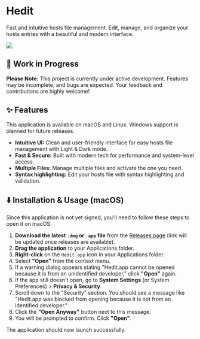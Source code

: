 # Hedit

Fast and intuitive hosts file management. Edit, manage, and organize your hosts entries with a beautiful and modern interface.

![](https://github.com/user-attachments/assets/c4d97520-51ba-4980-b2cd-a10a388eadf2)

## 🚧 Work in Progress

**Please Note:** This project is currently under active development. Features may be incomplete, and bugs are expected. Your feedback and contributions are highly welcome!

## ✨ Features

This application is available on macOS and Linux. Windows support is planned for future releases.

*   **Intuitive UI:** Clean and user-friendly interface for easy hosts file management with Light & Dark mode.
*   **Fast & Secure:** Built with modern tech for performance and system-level access.
*   **Multiple Files:** Manage multiple files and activate the one you need.
*   **Syntax highlighting:** Edit your hosts file with syntax highlighting and validation.

## ⬇️ Installation & Usage (macOS)

Since this application is not yet signed, you'll need to follow these steps to open it on macOS:

1.  **Download the latest `.dmg` or `.app` file** from the [Releases page](https://github.com/valtlfelipe/hedit/releases) (link will be updated once releases are available).
2.  **Drag the application** to your Applications folder.
3.  **Right-click** on the `Hedit.app` icon in your Applications folder.
4.  Select **"Open"** from the context menu.
5.  If a warning dialog appears stating "Hedit.app cannot be opened because it is from an unidentified developer," click **"Open"** again.
6.  If the app still doesn't open, go to **System Settings** (or System Preferences) > **Privacy & Security**.
7.  Scroll down to the "Security" section. You should see a message like "Hedit.app was blocked from opening because it is not from an identified developer."
8.  Click the **"Open Anyway"** button next to this message.
9.  You will be prompted to confirm. Click **"Open"**.

The application should now launch successfully.